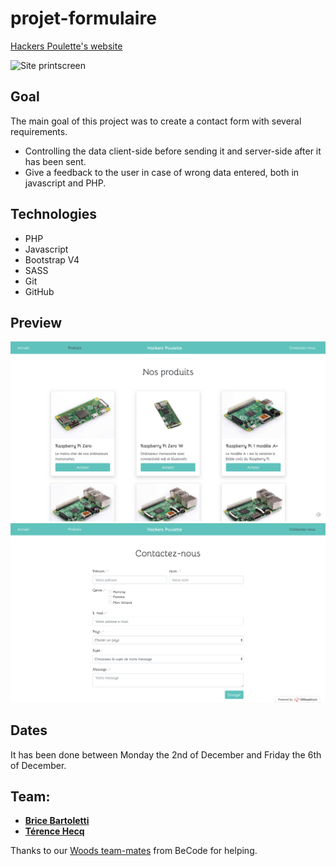 # projet-formulaire

[Hackers Poulette's website](https://rabbinical-definiti.000webhostapp.com/)

![Site printscreen](printscreens/accueil.png)

## Goal

The main goal of this project was to create a contact form with several requirements.

- Controlling the data client-side before sending it and server-side after it has been sent.
- Give a feedback to the user in case of wrong data entered, both in javascript and PHP.

## Technologies

- PHP
- Javascript
- Bootstrap V4
- SASS
- Git
- GitHub

## Preview 

![Site printscreen](printscreens/produits.png)
![Site printscreen](printscreens/contact.png)

## Dates

It has been done between Monday the 2nd of December and Friday the 6th of December.

## Team:

- [**Brice Bartoletti**](https://github.com/Levizar)
- [**Térence Hecq**](https://github.com/terencehecq)

Thanks to our [Woods team-mates](https://github.com/orgs/becodeorg/teams/crl-woods-2-15) from BeCode for helping.
